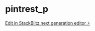 # pintrest_p

[Edit in StackBlitz next generation editor ⚡️](https://stackblitz.com/~/github.com/Ayushpal2006/pintrest_p)